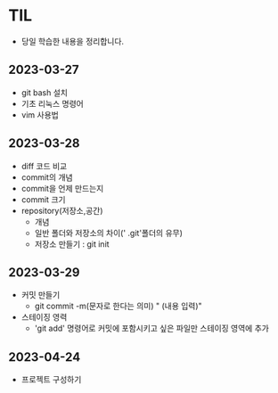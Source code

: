 # TIL
- 당일 학습한 내용을 정리합니다.

## 2023-03-27
- git bash 설치
- 기초 리눅스 명령어
- vim 사용법
## 2023-03-28
- diff 코드 비교
- commit의 개념
- commit을 언제 만드는지
- commit 크기
- repository(저장소,공간)
    - 개념
    - 일반 폴더와 저장소의 차이(' .git'폴더의 유무)
    - 저장소 만들기 : git init

## 2023-03-29
- 커밋 만들기
    - git commit -m(문자로 한다는 의미) " (내용 입력)"
- 스테이징 영력
    - 'git add' 명령어로 커밋에 포함시키고 싶은 파일만 
    스테이징 영역에 추가
## 2023-04-24
- 프로젝트 구성하기
